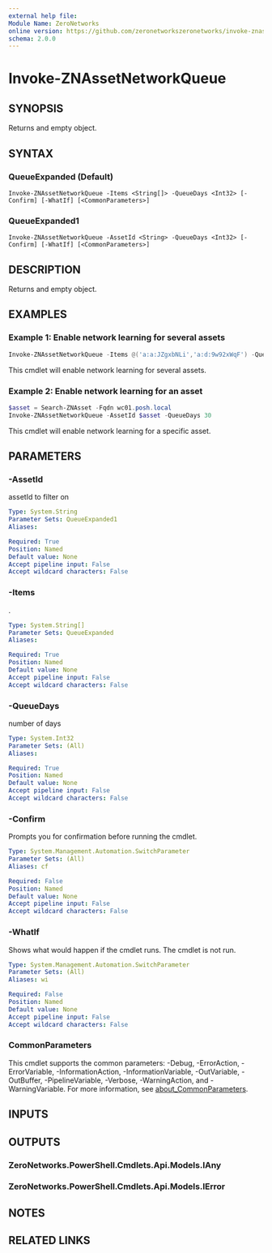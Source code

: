 ```yaml
---
external help file:
Module Name: ZeroNetworks
online version: https://github.com/zeronetworkszeronetworks/invoke-znassetnetworkqueue
schema: 2.0.0
---
```


# Invoke-ZNAssetNetworkQueue

## SYNOPSIS
Returns and empty object.

## SYNTAX

### QueueExpanded (Default)
```
Invoke-ZNAssetNetworkQueue -Items <String[]> -QueueDays <Int32> [-Confirm] [-WhatIf] [<CommonParameters>]
```

### QueueExpanded1
```
Invoke-ZNAssetNetworkQueue -AssetId <String> -QueueDays <Int32> [-Confirm] [-WhatIf] [<CommonParameters>]
```

## DESCRIPTION
Returns and empty object.

## EXAMPLES

### Example 1: Enable network learning for several assets
```powershell
Invoke-ZNAssetNetworkQueue -Items @('a:a:JZgxbNLi','a:d:9w92xWqF') -QueueDays 30
```

This cmdlet will enable network learning for several assets.

### Example 2: Enable network learning for an asset
```powershell
$asset = Search-ZNAsset -Fqdn wc01.posh.local
Invoke-ZNAssetNetworkQueue -AssetId $asset -QueueDays 30
```

This cmdlet will enable network learning for a specific asset.

## PARAMETERS

### -AssetId
assetId to filter on

```yaml
Type: System.String
Parameter Sets: QueueExpanded1
Aliases:

Required: True
Position: Named
Default value: None
Accept pipeline input: False
Accept wildcard characters: False
```

### -Items
.

```yaml
Type: System.String[]
Parameter Sets: QueueExpanded
Aliases:

Required: True
Position: Named
Default value: None
Accept pipeline input: False
Accept wildcard characters: False
```

### -QueueDays
number of days

```yaml
Type: System.Int32
Parameter Sets: (All)
Aliases:

Required: True
Position: Named
Default value: None
Accept pipeline input: False
Accept wildcard characters: False
```

### -Confirm
Prompts you for confirmation before running the cmdlet.

```yaml
Type: System.Management.Automation.SwitchParameter
Parameter Sets: (All)
Aliases: cf

Required: False
Position: Named
Default value: None
Accept pipeline input: False
Accept wildcard characters: False
```

### -WhatIf
Shows what would happen if the cmdlet runs.
The cmdlet is not run.

```yaml
Type: System.Management.Automation.SwitchParameter
Parameter Sets: (All)
Aliases: wi

Required: False
Position: Named
Default value: None
Accept pipeline input: False
Accept wildcard characters: False
```

### CommonParameters
This cmdlet supports the common parameters: -Debug, -ErrorAction, -ErrorVariable, -InformationAction, -InformationVariable, -OutVariable, -OutBuffer, -PipelineVariable, -Verbose, -WarningAction, and -WarningVariable. For more information, see [about_CommonParameters](http://go.microsoft.com/fwlink/?LinkID=113216).

## INPUTS

## OUTPUTS

### ZeroNetworks.PowerShell.Cmdlets.Api.Models.IAny

### ZeroNetworks.PowerShell.Cmdlets.Api.Models.IError

## NOTES

## RELATED LINKS

